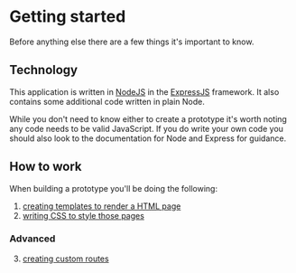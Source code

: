 # Getting started

Before anything else there are a few things it's important to know.

## Technology

This application is written in [NodeJS](http://nodejs.org/) in the [ExpressJS](http://expressjs.com/) framework. It also contains some additional code written in plain Node. 

While you don't need to know either to create a prototype it's worth noting any code needs to be valid JavaScript. If you do write your own code you should also look to the documentation for Node and Express for guidance.

## How to work

When building a prototype you'll be doing the following:

1. [creating templates to render a HTML page](./making-pages.md)
2. [writing CSS to style those pages](./writing-css)

### Advanced

3. [creating custom routes](./creating-routes)

